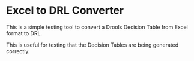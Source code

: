 # Excel to DRL Converter

This is a simple testing tool to convert a Drools Decision Table from Excel format to DRL.

This is useful for testing that the Decision Tables are being generated correctly.
